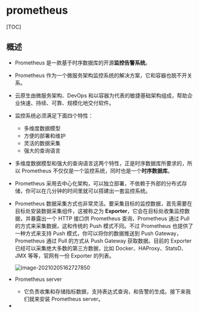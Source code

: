 # prometheus

[TOC]

## 概述

* Prometheus 是一款基于时序数据库的开源**监控告警系统**。

* Prometheus 作为一个微服务架构监控系统的解决方案，它和容器也脱不开关系。

* 云原生由微服务架构、DevOps 和以容器为代表的敏捷基础架构组成，帮助企业快速、持续、可靠、规模化地交付软件。

* 监控系统必须满足下面四个特性：

  * 多维度数据模型
  * 方便的部署和维护
  * 灵活的数据采集
  * 强大的查询语言

* 多维度数据模型和强大的查询语言这两个特性，正是时序数据库所要求的，所以 Prometheus 不仅仅是一个监控系统，同时也是一个**时序数据库**。

* Prometheus 采用去中心化架构，可以独立部署，不依赖于外部的分布式存储，你可以在几分钟的时间里就可以搭建出一套监控系统。

* Prometheus 数据采集方式也非常灵活。要采集目标的监控数据，首先需要在目标处安装数据采集组件，这被称之为 **Exporter**，它会在目标处收集监控数据，并暴露出一个 HTTP 接口供 Prometheus 查询，Prometheus 通过 Pull 的方式来采集数据，这和传统的 Push 模式不同。不过 Prometheus 也提供了一种方式来支持 Push 模式，你可以将你的数据推送到 Push Gateway，Prometheus 通过 Pull 的方式从 Push Gateway 获取数据。目前的 Exporter 已经可以采集绝大多数的第三方数据，比如 Docker、HAProxy、StatsD、JMX 等等，官网有一份 Exporter 的列表。

  

  ![image-20210205162727850](https://cdn.jsdelivr.net/gh/ClareTung/ImageHostingService/img/image-20210205162727850.png)

* Prometheus server
  * 它负责收集和存储指标数据，支持表达式查询，和告警的生成。接下来我们就来安装 Prometheus server。
* 











